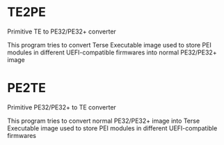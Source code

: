 # TE2PE
Primitive TE to PE32/PE32+ converter

This program tries to convert Terse Executable image used to store PEI modules in different UEFI-compatible firmwares into normal PE32/PE32+ image

# PE2TE
Primitive PE32/PE32+ to TE converter

This program tries to convert normal PE32/PE32+ image  into Terse Executable image used to store PEI modules in different UEFI-compatible firmwares
